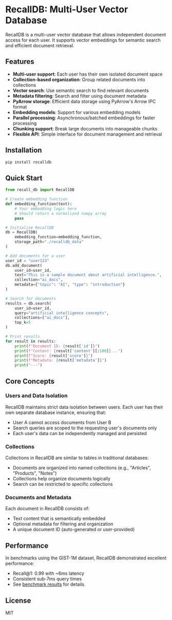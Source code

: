 # RecallDB: Multi-User Vector Database

RecallDB is a multi-user vector database that allows independent document access for each user. It supports vector embeddings for semantic search and efficient document retrieval.

## Features

- **Multi-user support**: Each user has their own isolated document space
- **Collection-based organization**: Group related documents into collections
- **Vector search**: Use semantic search to find relevant documents
- **Metadata filtering**: Search and filter using document metadata
- **PyArrow storage**: Efficient data storage using PyArrow's Arrow IPC format
- **Embedding models**: Support for various embedding models
- **Parallel processing**: Asynchronous/batched embeddings for faster processing
- **Chunking support**: Break large documents into manageable chunks
- **Flexible API**: Simple interface for document management and retrieval

## Installation

```bash
pip install recalldb
```

## Quick Start

```python
from recall_db import RecallDB

# Create embedding function
def embedding_function(text):
    # Your embedding logic here
    # Should return a normalized numpy array
    pass

# Initialize RecallDB
db = RecallDB(
    embedding_function=embedding_function,
    storage_path="./recalldb_data"
)

# Add documents for a user
user_id = "user123"
db.add_document(
    user_id=user_id,
    text="This is a sample document about artificial intelligence.",
    collection="ai_docs",
    metadata={"topic": "AI", "type": "introduction"}
)

# Search for documents
results = db.search(
    user_id=user_id,
    query="artificial intelligence concepts",
    collections=["ai_docs"],
    top_k=5
)

# Print results
for result in results:
    print(f"Document ID: {result['id']}")
    print(f"Content: {result['content'][:100]}...")
    print(f"Score: {result['score']}")
    print(f"Metadata: {result['metadata']}")
    print("---")
```

## Core Concepts

### Users and Data Isolation

RecallDB maintains strict data isolation between users. Each user has their own separate database instance, ensuring that:

- User A cannot access documents from User B
- Search queries are scoped to the requesting user's documents only
- Each user's data can be independently managed and persisted

### Collections

Collections in RecallDB are similar to tables in traditional databases:

- Documents are organized into named collections (e.g., "Articles", "Products", "Notes")
- Collections help organize documents logically
- Search can be restricted to specific collections

### Documents and Metadata

Each document in RecallDB consists of:

- Text content that is semantically embedded
- Optional metadata for filtering and organization
- A unique document ID (auto-generated or user-provided)

## Performance

In benchmarks using the GIST-1M dataset, RecallDB demonstrated excellent performance:

- Recall@1: 0.99 with ~6ms latency
- Consistent sub-7ms query times
- See [benchmark results](https://github.com/yourusername/recalldb/blob/main/gist_benchmark.md) for details

## License

MIT 